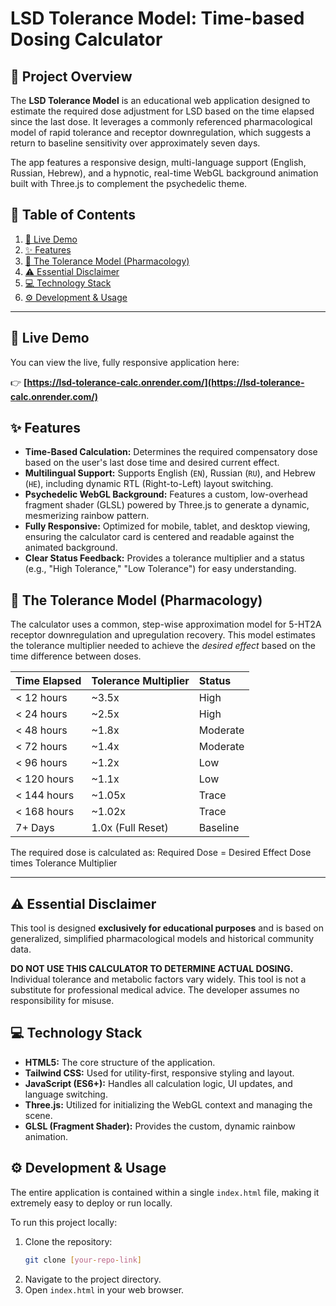 # LSD Tolerance Model: Time-based Dosing Calculator

## 🌈 Project Overview

The **LSD Tolerance Model** is an educational web application designed to estimate the required dose adjustment for LSD based on the time elapsed since the last dose. It leverages a commonly referenced pharmacological model of rapid tolerance and receptor downregulation, which suggests a return to baseline sensitivity over approximately seven days.

The app features a responsive design, multi-language support (English, Russian, Hebrew), and a hypnotic, real-time WebGL background animation built with Three.js to complement the psychedelic theme.

## 📄 Table of Contents

1.  [🚀 Live Demo](#-live-demo)
2.  [✨ Features](#-features)
3.  [🧠 The Tolerance Model (Pharmacology)](#-the-tolerance-model-pharmacology)
4.  [⚠️ Essential Disclaimer](#-essential-disclaimer)
5.  [💻 Technology Stack](#-technology-stack)
6.  [⚙️ Development & Usage](#-development--usage)

-----

## 🚀 Live Demo

You can view the live, fully responsive application here:

👉 **[https://lsd-tolerance-calc.onrender.com/](https://lsd-tolerance-calc.onrender.com/)**

## ✨ Features

  * **Time-Based Calculation:** Determines the required compensatory dose based on the user's last dose time and desired current effect.
  * **Multilingual Support:** Supports English (`EN`), Russian (`RU`), and Hebrew (`HE`), including dynamic RTL (Right-to-Left) layout switching.
  * **Psychedelic WebGL Background:** Features a custom, low-overhead fragment shader (GLSL) powered by Three.js to generate a dynamic, mesmerizing rainbow pattern.
  * **Fully Responsive:** Optimized for mobile, tablet, and desktop viewing, ensuring the calculator card is centered and readable against the animated background.
  * **Clear Status Feedback:** Provides a tolerance multiplier and a status (e.g., "High Tolerance," "Low Tolerance") for easy understanding.

## 🧠 The Tolerance Model (Pharmacology)

The calculator uses a common, step-wise approximation model for 5-HT2A receptor downregulation and upregulation recovery. This model estimates the tolerance multiplier needed to achieve the *desired effect* based on the time difference between doses.

| Time Elapsed | Tolerance Multiplier | Status |
| :----------- | :------------------- | :----- |
| \< 12 hours   | \~3.5x                | High   |
| \< 24 hours   | \~2.5x                | High   |
| \< 48 hours   | \~1.8x                | Moderate |
| \< 72 hours   | \~1.4x                | Moderate |
| \< 96 hours   | \~1.2x                | Low    |
| \< 120 hours  | \~1.1x                | Low    |
| \< 144 hours  | \~1.05x               | Trace  |
| \< 168 hours  | \~1.02x               | Trace  |
| 7+ Days      | 1.0x (Full Reset)    | Baseline |

The required dose is calculated as:
Required Dose = Desired Effect Dose times Tolerance Multiplier

-----

## ⚠️ Essential Disclaimer

This tool is designed **exclusively for educational purposes** and is based on generalized, simplified pharmacological models and historical community data.

**DO NOT USE THIS CALCULATOR TO DETERMINE ACTUAL DOSING.** Individual tolerance and metabolic factors vary widely. This tool is not a substitute for professional medical advice. The developer assumes no responsibility for misuse.

## 💻 Technology Stack

  * **HTML5:** The core structure of the application.
  * **Tailwind CSS:** Used for utility-first, responsive styling and layout.
  * **JavaScript (ES6+):** Handles all calculation logic, UI updates, and language switching.
  * **Three.js:** Utilized for initializing the WebGL context and managing the scene.
  * **GLSL (Fragment Shader):** Provides the custom, dynamic rainbow animation.

## ⚙️ Development & Usage

The entire application is contained within a single `index.html` file, making it extremely easy to deploy or run locally.

To run this project locally:

1.  Clone the repository:
    ```bash
    git clone [your-repo-link]
    ```
2.  Navigate to the project directory.
3.  Open `index.html` in your web browser.
